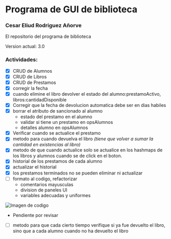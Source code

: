 # Programa de GUI de biblioteca

### Cesar Eliud Rodriguez Añorve

El repositorio del programa de biblioteca

Version actual: 3.0

### Actividades:

- [x] CRUD de Alumnos
- [x] CRUD de Libros
- [x] CRUD de Prestamos
- [x] corregir la fecha
- [x] cuando elimine el libro devolver el estado del alumno:prestamoActivo, libros:cantidadDisponible
- [x] Corregir que la fecha de devolucion automatica debe ser en dias habiles
- [x] borrar el atributo de sancionado al alumno
  - estado del prestamo en el alumno
  - validar si tiene un prestamo en opsAlumnos
  - detalles alumno en opsAlumnos
- [x] Verificar cuando se actualice el prestamo
- [x] metodo para cuando devuelva el libro _(tiene que volver a sumar la cantidad en existencias al libro)_
- [x] metodo de que cuando actualice solo se actualice en los hashmaps de los libros y alumnos cuando se de click en el boton.
- [x] historial de los prestamos de cada alumno
- [x] actualizar el historial
- [x] los prestamos terminados no se pueden eliminar ni actualizar
- [ ] formato al codigo, refactorizar
    - comentarios mayusculas
    - division de paneles UI
    - variables adecuadas y uniformes

![Imagen de codigo](https://images.unsplash.com/photo-1587620962725-abab7fe55159?q=80&w=1631&auto=format&fit=crop&ixlib=rb-4.0.3&ixid=M3wxMjA3fDB8MHxwaG90by1wYWdlfHx8fGVufDB8fHx8fA%3D%3D)

- Pendiente por revisar
- [ ] metodo para que cada cierto tiempo verifique si ya fue devuelto el libro, sino que a cada alumno cuando no ha devuelto el libro